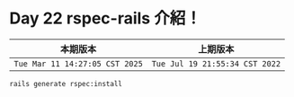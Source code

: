 # Day 22 rspec-rails 介紹！

|本期版本|上期版本
|:---:|:---:|
`Tue Mar 11 14:27:05 CST 2025` | `Tue Jul 19 21:55:34 CST 2022`


```bash
rails generate rspec:install
```